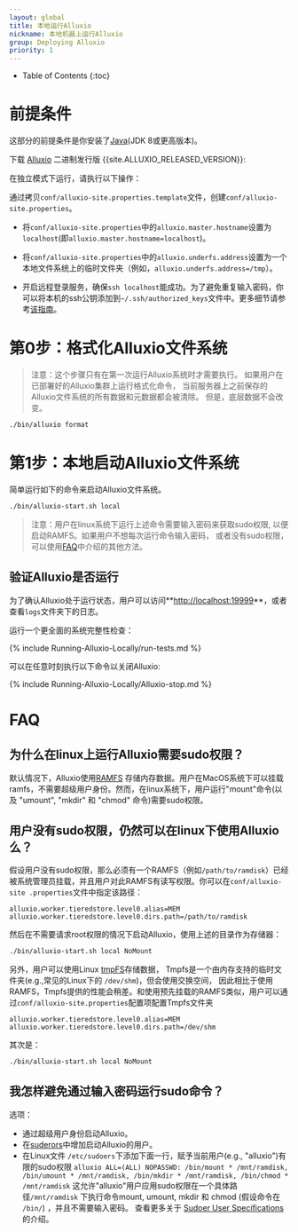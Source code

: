 ```yaml
---
layout: global
title: 本地运行Alluxio
nickname: 本地机器上运行Alluxio
group: Deploying Alluxio
priority: 1
---
```


* Table of Contents
{:toc}

# 前提条件

这部分的前提条件是你安装了[Java](Java-Setup.html)(JDK 8或更高版本)。

下载 [Alluxio](https://alluxio.org/download) 二进制发行版 {{site.ALLUXIO_RELEASED_VERSION}}:

在独立模式下运行，请执行以下操作：

通过拷贝`conf/alluxio-site.properties.template`文件，创建`conf/alluxio-site.properties`。

* 将`conf/alluxio-site.properties`中的`alluxio.master.hostname`设置为`localhost`(即`alluxio.master.hostname=localhost`)。

* 将`conf/alluxio-site.properties`中的`alluxio.underfs.address`设置为一个本地文件系统上的临时文件夹（例如，`alluxio.underfs.address=/tmp`）。

* 开启远程登录服务，确保`ssh localhost`能成功。为了避免重复输入密码，你可以将本机的ssh公钥添加到`~/.ssh/authorized_keys`文件中。更多细节请参考[该指南](http://www.linuxproblem.org/art_9.html)。

# 第0步：格式化Alluxio文件系统

> 注意：这个步骤只有在第一次运行Alluxio系统时才需要执行。
> 如果用户在已部署好的Alluxio集群上运行格式化命令，
> 当前服务器上之前保存的Alluxio文件系统的所有数据和元数据都会被清除。
> 但是，底层数据不会改变。

```bash
./bin/alluxio format
```

# 第1步：本地启动Alluxio文件系统

简单运行如下的命令来启动Alluxio文件系统。

```bash
./bin/alluxio-start.sh local
```

> 注意：用户在linux系统下运行上述命令需要输入密码来获取sudo权限,
> 以便启动RAMFS。如果用户不想每次运行命令输入密码，
> 或者没有sudo权限，可以使用[FAQ](#faq)中介绍的其他方法。

## 验证Alluxio是否运行

为了确认Alluxio处于运行状态，用户可以访问**[http://localhost:19999](http://localhost:19999)**，或者查看`logs`文件夹下的日志。

运行一个更全面的系统完整性检查：

{% include Running-Alluxio-Locally/run-tests.md %}

可以在任意时刻执行以下命令以关闭Alluxio:

{% include Running-Alluxio-Locally/Alluxio-stop.md %}


# FAQ

## 为什么在linux上运行Alluxio需要sudo权限？

默认情况下，Alluxio使用[RAMFS](https://www.kernel.org/doc/Documentation/filesystems/ramfs-rootfs-initramfs.txt)
存储内存数据。用户在MacOS系统下可以挂载ramfs，不需要超级用户身份。然而，在linux系统下，用户运行"mount"命令(以及 "umount", "mkdir" 和 "chmod" 命令)需要sudo权限。

## 用户没有sudo权限，仍然可以在linux下使用Alluxio么？

假设用户没有sudo权限，那么必须有一个RAMFS（例如`/path/to/ramdisk`）已经被系统管理员挂载，并且用户对此RAMFS有读写权限。你可以在`conf/alluxio-site
.properties`文件中指定该路径：

```
alluxio.worker.tieredstore.level0.alias=MEM
alluxio.worker.tieredstore.level0.dirs.path=/path/to/ramdisk
```

然后在不需要请求root权限的情况下启动Alluxio，使用上述的目录作为存储器：

```bash
./bin/alluxio-start.sh local NoMount
```

另外，用户可以使用Linux [tmpFS](https://en.wikipedia.org/wiki/Tmpfs)存储数据，
Tmpfs是一个由内存支持的临时文件夹(e.g.,常见的Linux下的 `/dev/shm`)，但会使用交换空间，
因此相比于使用RAMFS，Tmpfs提供的性能会稍差。和使用预先挂载的RAMFS类似，用户可以通过`conf/alluxio-site.properties`配置项配置Tmpfs文件夹

```
alluxio.worker.tieredstore.level0.alias=MEM
alluxio.worker.tieredstore.level0.dirs.path=/dev/shm
```

其次是：

```bash
./bin/alluxio-start.sh local NoMount
```

## 我怎样避免通过输入密码运行sudo命令？

选项：

* 通过超级用户身份启动Alluxio。
* 在[suderors](https://help.ubuntu.com/community/Sudoers)中增加启动Alluxio的用户。
* 在Linux文件 `/etc/sudoers`下添加下面一行，赋予当前用户(e.g., "alluxio")有限的sudo权限
`alluxio ALL=(ALL) NOPASSWD: /bin/mount * /mnt/ramdisk, /bin/umount * /mnt/ramdisk, /bin/mkdir * /mnt/ramdisk, /bin/chmod * /mnt/ramdisk`
这允许"alluxio"用户应用sudo权限在一个具体路径`/mnt/ramdisk` 下执行命令mount, umount, mkdir 和 chmod (假设命令在 `/bin/`)
，并且不需要输入密码。
查看更多关于 [Sudoer User Specifications](https://help.ubuntu.com/community/Sudoers#User_Specifications)的介绍。





